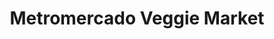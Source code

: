 ---
title: "Metromercado Veggie Market"
url: /san-francisco/metromercado-veggie-market/
shop: Lebensmittel
---